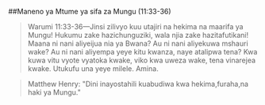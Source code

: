 ##Maneno ya Mtume ya sifa za Mungu (11:33-36)

>Warumi 11:33-36&mdash;Jinsi zilivyo kuu utajiri na hekima na maarifa ya Mungu! Hukumu zake hazichunguziki, wala njia zake hazitafutikani! Maana ni nani aliyeijua nia ya Bwana? Au ni nani aliyekuwa mshauri wake? Au ni nani aliyempa yeye kitu kwanza, naye atalipwa tena? Kwa kuwa vitu vyote vyatoka kwake, viko kwa uweza wake, tena vinarejea kwake. Utukufu una yeye milele. Amina.

>Matthew Henry: "Dini inayostahili kuabudiwa kwa hekima,furaha,na haki ya Mungu."

<!-- Pata dondoo za hotuba tukufu kwenye War 11:36 kusudi la Mungu la mwisho GET grandpa's sermon outline on romans 11:36 "God''s Ultimate purpose"-->
